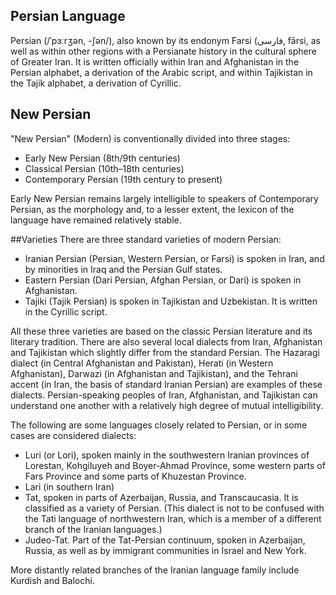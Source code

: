## Persian Language
Persian (/ˈpɜːrʒən, -ʃən/), also known by its endonym Farsi (فارسی, fārsi, as well as within other regions with a Persianate history in the cultural sphere of Greater Iran. It is written officially within Iran and Afghanistan in the Persian alphabet, a derivation of the Arabic script, and within Tajikistan in the Tajik alphabet, a derivation of Cyrillic.

## New Persian

"New Persian" (Modern) is conventionally divided into three stages:

- Early New Persian (8th/9th centuries)
- Classical Persian (10th–18th centuries)
- Contemporary Persian (19th century to present)

Early New Persian remains largely intelligible to speakers of Contemporary Persian, as the morphology and, to a lesser extent, the lexicon of the language have remained relatively stable.

##Varieties
There are three standard varieties of modern Persian:

- Iranian Persian (Persian, Western Persian, or Farsi) is spoken in Iran, and by minorities in Iraq and the Persian Gulf states.
- Eastern Persian (Dari Persian, Afghan Persian, or Dari) is spoken in Afghanistan.
- Tajiki (Tajik Persian) is spoken in Tajikistan and Uzbekistan. It is written in the Cyrillic script.

All these three varieties are based on the classic Persian literature and its literary tradition. There are also several local dialects from Iran, Afghanistan and Tajikistan which slightly differ from the standard Persian. The Hazaragi dialect (in Central Afghanistan and Pakistan), Herati (in Western Afghanistan), Darwazi (in Afghanistan and Tajikistan), and the Tehrani accent (in Iran, the basis of standard Iranian Persian) are examples of these dialects. Persian-speaking peoples of Iran, Afghanistan, and Tajikistan can understand one another with a relatively high degree of mutual intelligibility.

The following are some languages closely related to Persian, or in some cases are considered dialects:

- Luri (or Lori), spoken mainly in the southwestern Iranian provinces of Lorestan, Kohgiluyeh and Boyer-Ahmad Province, some western parts of Fars Province and some parts of Khuzestan Province.
- Lari (in southern Iran)
- Tat, spoken in parts of Azerbaijan, Russia, and Transcaucasia. It is classified as a variety of Persian. (This dialect is not to be confused with the Tati language of northwestern Iran, which is a member of a different branch of the Iranian languages.)
- Judeo-Tat. Part of the Tat-Persian continuum, spoken in Azerbaijan, Russia, as well as by immigrant communities in Israel and New York.

More distantly related branches of the Iranian language family include Kurdish and Balochi.
